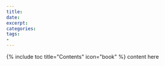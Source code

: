 ```yaml
---
title: 
date: 
excerpt: 
categories:
tags:
- 
---
```

{% include toc title="Contents" icon="book" %}
content here
